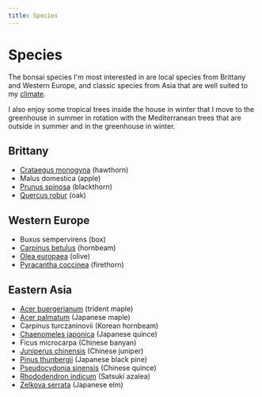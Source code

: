 ```yaml
---
title: Species
---
```


# Species

The bonsai species I'm most interested in are local species from Brittany and
Western Europe, and classic species from Asia that are well suited to my
[climate](/bonsai/about).

I also enjoy some tropical trees inside the house in winter that I move to the
greenhouse in summer in rotation with the Mediterranean trees that are outside
in summer and in the greenhouse in winter.

## Brittany

- [Crataegus monogyna](/bonsai/species/crataegus-monogyna) (hawthorn)
- Malus domestica (apple)
- [Prunus spinosa](/bonsai/species/prunus-spinosa) (blackthorn)
- [Quercus robur](/bonsai/species/quercus-robur) (oak)

## Western Europe

- Buxus sempervirens (box)
- [Carpinus betulus](/bonsai/species/carpinus-betulus) (hornbeam)
- [Olea europaea](/bonsai/species/olea-europaea) (olive)
- [Pyracantha coccinea](/bonsai/species/pyracantha-coccinea) (firethorn)

## Eastern Asia

- [Acer buergerianum](/bonsai/species/acer-buergerianum) (trident maple)
- [Acer palmatum](/bonsai/species/acer-palmatum) (Japanese maple)
- Carpinus turczaninovii (Korean hornbeam)
- [Chaenomeles japonica](/bonsai/species/chaenomeles-japonica) (Japanese quince)
- Ficus microcarpa (Chinese banyan)
- [Juniperus chinensis](/bonsai/species/juniperus-chinensis) (Chinese juniper)
- [Pinus thunbergii](/bonsai/species/pinus-thunbergii) (Japanese black pine)
- [Pseudocydonia sinensis](/bonsai/species/pseudocydonia-sinensis) (Chinese quince)
- [Rhododendron indicum](/bonsai/species/rhododendron-indicum) (Satsuki azalea)
- [Zelkova serrata](/bonsai/species/zelkova-serrata) (Japanese elm)
